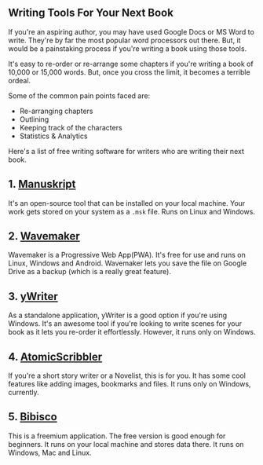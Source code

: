 ## Writing Tools For Your Next Book

If you're an aspiring author, you may have used Google Docs or MS Word to write. They're by far the most popular word processors out there. But, it would be a painstaking process if you're writing a book using those tools.

It's easy to re-order or re-arrange some chapters if you're writing a book of 10,000 or 15,000 words. But, once you cross the limit, it becomes a terrible ordeal.

Some of the common pain points faced are:

- Re-arranging chapters
- Outlining
- Keeping track of the characters
- Statistics & Analytics

Here's a list of free writing software for writers who are writing their next book.

## 1. [Manuskript](https://www.theologeek.ch/manuskript/)

It's an open-source tool that can be installed on your local machine. Your work gets stored on your system as a `.msk` file.
Runs on Linux and Windows.

## 2. [Wavemaker](https://wavemaker.cards/)

Wavemaker is a Progressive Web App(PWA). It's free for use and runs on Linux, Windows and Android. Wavemaker lets you save the file on Google Drive as a backup (which is a really great feature).

## 3. [yWriter](http://www.spacejock.com/yWriter5.html)

As a standalone application, yWriter is a good option if you're using Windows. It's an awesome tool if you're looking to write scenes for your book as it lets you re-order it effortlessly. However, it runs only on Windows.

## 4. [AtomicScribbler](https://atomicscribbler.com/)

If you're a short story writer or a Novelist, this is for you. It has some cool features like adding images, bookmarks and files. It runs only on Windows, currently.

## 5. [Bibisco](https://bibisco.com/)

This is a freemium application. The free version is good enough for beginners. It runs on your local machine and stores data there. It runs on Windows, Mac and Linux.